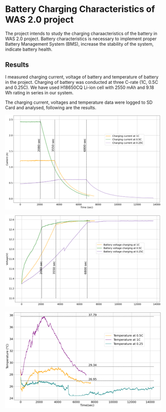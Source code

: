 # Battery Charging Characteristics of WAS 2.0 project

The project intends to study the charging charaacteristics of the battery in WAS 2.0 project. Battery characteristics is necessary to implement proper Battery Management System (BMS), increase the stability of the system, indicate battery health. 

## Results

I measured charging current, voltage of battery and temperature of battery in the project. Charging of battery was conducted at three C-rate (1C, 0.5C and 0.25C). We have used H18650CQ Li-ion cell with 2550 mAh and 9.18 Wh rating in series in our system.

The charging current, voltages and temperature data were logged to SD Card and analysed, following are the results.

![Charging current](<https://github.com/ParuHangRai-PRI/Battery-Charger-Analysis/blob/main/output.png> "Charging current over time")

![Voltage](<https://github.com/ParuHangRai-PRI/Battery-Charger-Analysis/blob/main/output1.png> "Voltage across cell over time")

![Temperature](<https://github.com/ParuHangRai-PRI/Battery-Charger-Analysis/blob/main/tempr.png> "Cell temperature over time")
